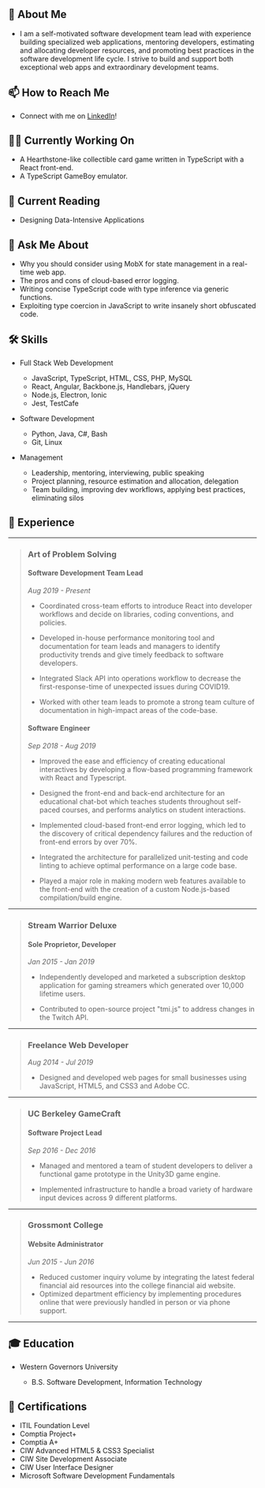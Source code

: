 ## 🧔 About Me

* I am a self-motivated software development team lead with experience building specialized web applications, mentoring developers, estimating and allocating developer resources, and promoting best practices in the software development life cycle. I strive to build and support both exceptional web apps and extraordinary development teams. 

## 📫 How to Reach Me
* Connect with me on [LinkedIn](https://www.linkedin.com/in/joseph-barron/)!

## 👨‍💻 Currently Working On

* A Hearthstone-like collectible card game written in TypeScript with a React front-end.
* A TypeScript GameBoy emulator.

## 📖 Current Reading

* Designing Data-Intensive Applications

## 💬 Ask Me About

* Why you should consider using MobX for state management in a real-time web app.
* The pros and cons of cloud-based error logging.
* Writing concise TypeScript code with type inference via generic functions. 
* Exploiting type coercion in JavaScript to write insanely short obfuscated code.

## 🛠 Skills

* Full Stack Web Development
  * JavaScript, TypeScript, HTML, CSS, PHP, MySQL
  * React, Angular, Backbone.js, Handlebars, jQuery
  * Node.js, Electron, Ionic
  * Jest, TestCafe
  
* Software Development
  * Python, Java, C#, Bash
  * Git, Linux
  
* Management
  * Leadership, mentoring, interviewing, public speaking
  * Project planning, resource estimation and allocation, delegation
  * Team building, improving dev workflows, applying best practices, eliminating silos

## 👔 Experience
---
> ### Art of Problem Solving
> #### Software Development Team Lead
> _Aug 2019 - Present_
>
> * Coordinated cross-team efforts to introduce React into developer workflows and decide on libraries, coding conventions, and policies.
>
> * Developed in-house performance monitoring tool and documentation for team leads and managers to identify productivity trends and give timely feedback to software developers.
>
> * Integrated Slack API into operations workflow to decrease the first-response-time of unexpected issues during COVID19.
>
> * Worked with other team leads to promote a strong team culture of documentation in high-impact areas of the code-base.
>
> #### Software Engineer
> _Sep 2018 - Aug 2019_
>
> * Improved the ease and efficiency of creating educational interactives by developing a flow-based programming framework with React and Typescript.
>
> * Designed the front-end and back-end architecture for an educational chat-bot which teaches students throughout self-paced courses, and performs analytics on student interactions.
>
> * Implemented cloud-based front-end error logging, which led to the discovery of critical dependency failures and the reduction of front-end errors by over 70%.
>
> * Integrated the architecture for parallelized unit-testing and code linting to achieve optimal performance on a large code base.
>
> * Played a major role in making modern web features available to the front-end with the creation of a custom Node.js-based compilation/build engine.
---
> ### Stream Warrior Deluxe
> #### Sole Proprietor, Developer
> _Jan 2015 - Jan 2019_
>
> * Independently developed and marketed a subscription desktop application for gaming streamers which generated over 10,000 lifetime users.
>
> * Contributed to open-source project "tmi.js" to address changes in the Twitch API.
---
> ### Freelance Web Developer
> _Aug 2014 - Jul 2019_
>
> * Designed and developed web pages for small businesses using JavaScript, HTML5, and CSS3 and Adobe CC.
---
> ### UC Berkeley GameCraft
> #### Software Project Lead
> _Sep 2016 - Dec 2016_
>
> * Managed and mentored a team of student developers to deliver a functional game prototype in the Unity3D game engine.
>
> * Implemented infrastructure to handle a broad variety of hardware input devices across 9 different platforms.
---
> ### Grossmont College
> #### Website Administrator
> _Jun 2015 - Jun 2016_
>
> * Reduced customer inquiry volume by integrating the latest federal financial aid resources into the college financial aid website.
> * Optimized department efficiency by implementing procedures online that were previously handled in person or via phone support.
---
## 🎓 Education

* Western Governors University

  * B.S. Software Development, Information Technology
  
## 📜 Certifications

* ITIL Foundation Level
* Comptia Project+
* Comptia A+
* CIW Advanced HTML5 & CSS3 Specialist
* CIW Site Development Associate
* CIW User Interface Designer
* Microsoft Software Development Fundamentals
